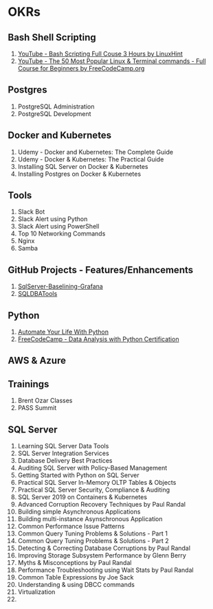 # OKRs

## Bash Shell Scripting
1. [YouTube - Bash Scripting Full Couse 3 Hours by LinuxHint](https://www.youtube.com/watch?v=e7BufAVwDiM&ab_channel=linuxhint)
2. [YouTube - The 50 Most Popular Linux & Terminal commands - Full Course for Beginners by FreeCodeCamp.org](https://www.youtube.com/watch?v=ZtqBQ68cfJc&ab_channel=freeCodeCamp.org)

## Postgres
1. PostgreSQL Administration
2. PostgreSQL Development

## Docker and Kubernetes
1. Udemy - Docker and Kubernetes: The Complete Guide
2. Udemy - Docker & Kubernetes: The Practical Guide
3. Installing SQL Server on Docker & Kubernetes
4. Installing Postgres on Docker & Kubernetes

## Tools
1. Slack Bot
2. Slack Alert using Python
3. Slack Alert using PowerShell
4. Top 10 Networking Commands
5. Nginx
6. Samba


## GitHub Projects - Features/Enhancements
1. [SqlServer-Baselining-Grafana](https://github.com/imajaydwivedi/SqlServer-Baselining-Grafana/)
2. [SQLDBATools](https://github.com/imajaydwivedi/SQLDBATools)

## Python
1. [Automate Your Life With Python](https://www.udemy.com/course/automate-your-life-with-python/learn/lecture/32342398#overview)
2. [FreeCodeCamp - Data Analysis with Python Certification](https://www.freecodecamp.org/learn/data-analysis-with-python/)

## AWS & Azure

## Trainings
1. Brent Ozar Classes
2. PASS Summit

## SQL Server
1. Learning SQL Server Data Tools
2. SQL Server Integration Services
3. Database Delivery Best Practices
4. Auditing SQL Server with Policy-Based Management
5. Getting Started with Python on SQL Server
6. Practical SQL Server In-Memory OLTP Tables & Objects
7. Practical SQL Server Security, Compliance & Auditing
8. SQL Server 2019 on Containers & Kubernetes
9. Advanced Corruption Recovery Techniques by Paul Randal
10. Building simple Asynchronous Applications
11. Building multi-instance Asynschronous Application
12. Common Performance Issue Patterns
13. Common Query Tuning Problems & Solutions - Part 1
14. Common Query Tuning Problems & Solutions - Part 2
15. Detecting & Correcting Database Corruptions by Paul Randal
16. Improving Storage Subsystem Performance by Glenn Berry
17. Myths & Misconceptions by Paul Randal
18. Performance Troubleshooting using Wait Stats by Paul Randal
19. Common Table Expressions by Joe Sack
20. Understanding & using DBCC commands
21. Virtualization
22. 
